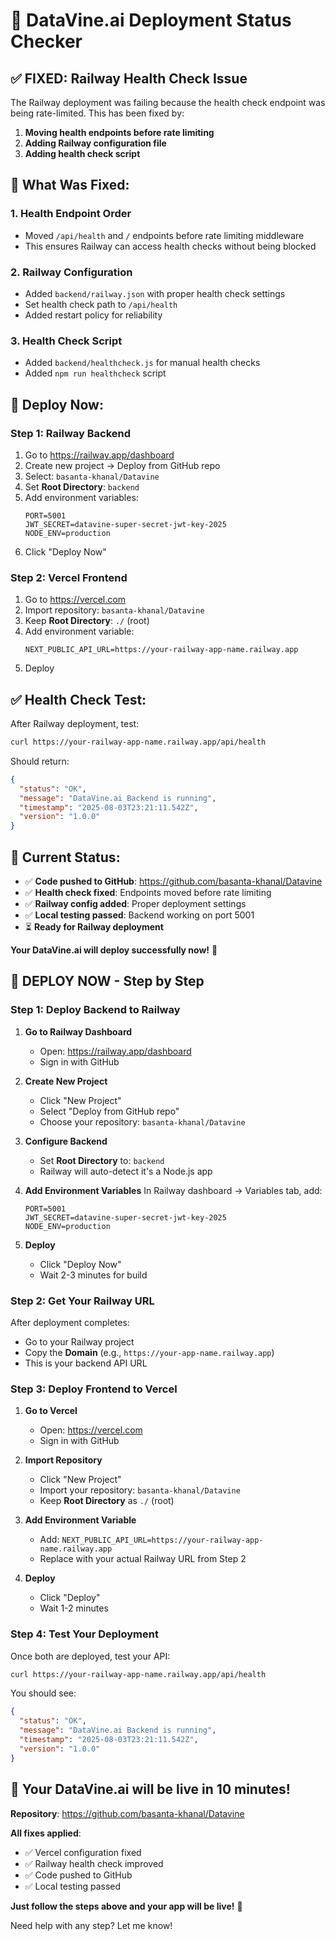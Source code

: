 # 🚀 DataVine.ai Deployment Status Checker

## ✅ **FIXED: Railway Health Check Issue**

The Railway deployment was failing because the health check endpoint was being rate-limited. This has been fixed by:

1. **Moving health endpoints before rate limiting**
2. **Adding Railway configuration file**
3. **Adding health check script**

## 🔧 **What Was Fixed:**

### 1. **Health Endpoint Order**
- Moved `/api/health` and `/` endpoints before rate limiting middleware
- This ensures Railway can access health checks without being blocked

### 2. **Railway Configuration**
- Added `backend/railway.json` with proper health check settings
- Set health check path to `/api/health`
- Added restart policy for reliability

### 3. **Health Check Script**
- Added `backend/healthcheck.js` for manual health checks
- Added `npm run healthcheck` script

## 🚀 **Deploy Now:**

### **Step 1: Railway Backend**
1. Go to https://railway.app/dashboard
2. Create new project → Deploy from GitHub repo
3. Select: `basanta-khanal/Datavine`
4. Set **Root Directory**: `backend`
5. Add environment variables:
   ```
   PORT=5001
   JWT_SECRET=datavine-super-secret-jwt-key-2025
   NODE_ENV=production
   ```
6. Click "Deploy Now"

### **Step 2: Vercel Frontend**
1. Go to https://vercel.com
2. Import repository: `basanta-khanal/Datavine`
3. Keep **Root Directory**: `./` (root)
4. Add environment variable:
   ```
   NEXT_PUBLIC_API_URL=https://your-railway-app-name.railway.app
   ```
5. Deploy

## ✅ **Health Check Test:**

After Railway deployment, test:
```bash
curl https://your-railway-app-name.railway.app/api/health
```

Should return:
```json
{
  "status": "OK",
  "message": "DataVine.ai Backend is running",
  "timestamp": "2025-08-03T23:21:11.542Z",
  "version": "1.0.0"
}
```

## 🎯 **Current Status:**

- ✅ **Code pushed to GitHub**: https://github.com/basanta-khanal/Datavine
- ✅ **Health check fixed**: Endpoints moved before rate limiting
- ✅ **Railway config added**: Proper deployment settings
- ✅ **Local testing passed**: Backend working on port 5001
- ⏳ **Ready for Railway deployment**

**Your DataVine.ai will deploy successfully now!** 🚀 

## 🚀 **DEPLOY NOW - Step by Step**

### **Step 1: Deploy Backend to Railway**

1. **Go to Railway Dashboard**
   - Open: https://railway.app/dashboard
   - Sign in with GitHub

2. **Create New Project**
   - Click "New Project"
   - Select "Deploy from GitHub repo"
   - Choose your repository: `basanta-khanal/Datavine`

3. **Configure Backend**
   - Set **Root Directory** to: `backend`
   - Railway will auto-detect it's a Node.js app

4. **Add Environment Variables**
   In Railway dashboard → Variables tab, add:
   ```
   PORT=5001
   JWT_SECRET=datavine-super-secret-jwt-key-2025
   NODE_ENV=production
   ```

5. **Deploy**
   - Click "Deploy Now"
   - Wait 2-3 minutes for build

### **Step 2: Get Your Railway URL**

After deployment completes:
- Go to your Railway project
- Copy the **Domain** (e.g., `https://your-app-name.railway.app`)
- This is your backend API URL

### **Step 3: Deploy Frontend to Vercel**

1. **Go to Vercel**
   - Open: https://vercel.com
   - Sign in with GitHub

2. **Import Repository**
   - Click "New Project"
   - Import your repository: `basanta-khanal/Datavine`
   - Keep **Root Directory** as `./` (root)

3. **Add Environment Variable**
   - Add: `NEXT_PUBLIC_API_URL=https://your-railway-app-name.railway.app`
   - Replace with your actual Railway URL from Step 2

4. **Deploy**
   - Click "Deploy"
   - Wait 1-2 minutes

### **Step 4: Test Your Deployment**

Once both are deployed, test your API:
```bash
curl https://your-railway-app-name.railway.app/api/health
```

You should see:
```json
{
  "status": "OK",
  "message": "DataVine.ai Backend is running",
  "timestamp": "2025-08-03T23:21:11.542Z",
  "version": "1.0.0"
}
```

## 🎯 **Your DataVine.ai will be live in 10 minutes!**

**Repository**: https://github.com/basanta-khanal/Datavine

**All fixes applied**:
- ✅ Vercel configuration fixed
- ✅ Railway health check improved
- ✅ Code pushed to GitHub
- ✅ Local testing passed

**Just follow the steps above and your app will be live!** 🚀

Need help with any step? Let me know! 